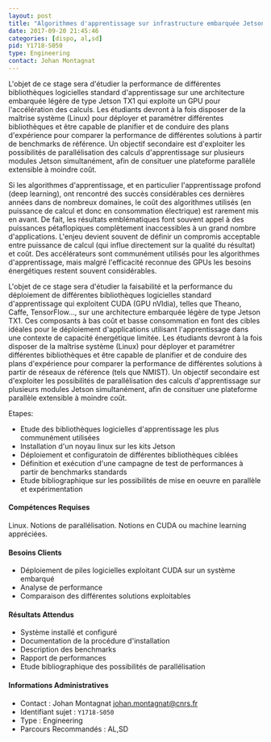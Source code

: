 ```yaml
---
layout: post
title: "Algorithmes d'apprentissage sur infrastructure embarquée Jetson TX1"
date: 2017-09-20 21:45:46
categories: [dispo, al,sd]
pid: Y1718-S050
type: Engineering
contact: Johan Montagnat
---
```

       
L'objet de ce stage sera d'étudier la performance de différentes bibliothèques logicielles standard d'apprentissage sur une architecture embarquée légère de type Jetson TX1 qui exploite un GPU pour l'accélération des calculs. Les étudiants devront à la fois disposer de la maîtrise système (Linux) pour déployer et paramétrer différentes bibliothèques et être capable de planifier et de conduire des plans d'expérience pour comparer la performance de différentes solutions à partir de benchmarks de référence. Un objectif secondaire est d'exploiter les possibilités de parallélisation des calculs d'apprentissage sur plusieurs modules Jetson simultanément, afin de consituer une plateforme parallèle extensible à moindre coût.

Si les algorithmes d'apprentissage, et en particulier l'apprentissage profond (deep learning), ont rencontré des succès considérables ces dernières années dans de nombreux domaines, le coût des algorithmes utilisés (en puissance de calcul et donc en consommation électrique) est rarement mis en avant. De fait, les résultats emblématiques font souvent appel à des puissances pétaflopiques complètement inaccessibles à un grand nombre d'applications. L'enjeu devient souvent de définir un compromis acceptable entre puissance de calcul (qui influe directement sur la qualité du résultat) et coût. Des accélérateurs sont communément utilisés pour les algorithmes d'apprentissage, mais malgré l'efficacité reconnue des GPUs les besoins énergétiques restent souvent considérables.

L'objet de ce stage sera d'étudier la faisabilité et la performance du déploiement de différentes bibliothèques logicielles standard d'apprentissage qui exploitent CUDA (GPU nVIdia), telles que Theano, Caffe, TensorFlow..., sur une architecture embarquée légère de type Jetson TX1. Ces composants à bas coût et basse consommation en font des cibles idéales pour le déploiement d'applications utilisant l'apprentissage dans une contexte de capacité énergétique limitée. Les étudiants devront à la fois disposer de la maîtrise système (Linux) pour déployer et paramétrer différentes bibliothèques et être capable de planifier et de conduire des plans d'expérience pour comparer la performance de différentes solutions à partir de réseaux de référence (tels que NMIST). Un objectif secondaire est d'exploiter les possibilités de parallélisation des calculs d'apprentissage sur plusieurs modules Jetson simultanément, afin de consituer une plateforme parallèle extensible à moindre coût.

Etapes:
  - Etude des bibliothèques logicielles d'apprentissage les plus communément utilisées
  - Installation d'un noyau linux sur les kits Jetson
  - Déploiement et configuratoin de différentes bibliothèques ciblées
  - Définition et exécution d'une campagne de test de performances à partir de benchmarks standards
  - Etude bibliographique sur les possibilités de mise en oeuvre en parallèle et expérimentation

#### Compétences Requises
Linux. Notions de parallélisation. Notions en CUDA ou machine learning appréciées.


#### Besoins Clients
  - Déploiement de piles logicielles exploitant CUDA sur un système embarqué
  - Analyse de performance
  - Comparaison des différentes solutions exploitables

#### Résultats Attendus
  - Système installé et configuré
  - Documentation de la procédure d'installation
  - Description des benchmarks
  - Rapport de performances
  - Etude bibliographique des possibilités de parallélisation
     

#### Informations Administratives
  * Contact : Johan Montagnat <johan.montagnat@cnrs.fr>
  * Identifiant sujet : `Y1718-S050`
  * Type : Engineering
  * Parcours Recommandés : AL,SD
     